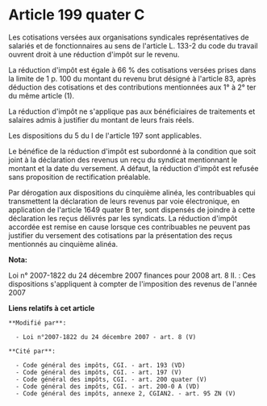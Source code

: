 # Article 199 quater C

Les cotisations versées aux organisations syndicales représentatives de salariés et de fonctionnaires au sens de l'article L.
133-2 du code du travail ouvrent droit à une réduction d'impôt sur le revenu.

La réduction d'impôt est égale à 66 % des cotisations versées prises dans la limite de 1 p. 100 du montant du revenu brut
désigné à l'article 83, après déduction des cotisations et des contributions mentionnées aux 1° à 2° ter du même article (1).

La réduction d'impôt ne s'applique pas aux bénéficiaires de traitements et salaires admis à justifier du montant de leurs
frais réels.

Les dispositions du 5 du I de l'article 197 sont applicables.

Le bénéfice de la réduction d'impôt est subordonné à la condition que soit joint à la déclaration des revenus un reçu du
syndicat mentionnant le montant et la date du versement. A défaut, la réduction d'impôt est refusée sans proposition de
rectification préalable.

Par dérogation aux dispositions du cinquième alinéa, les contribuables qui transmettent la déclaration de leurs revenus par
voie électronique, en application de l'article 1649 quater B ter, sont dispensés de joindre à cette déclaration les reçus
délivrés par les syndicats. La réduction d'impôt accordée est remise en cause lorsque ces contribuables ne peuvent pas
justifier du versement des cotisations par la présentation des reçus mentionnés au cinquième alinéa.

**Nota:**

Loi n° 2007-1822 du 24 décembre 2007 finances pour 2008 art. 8 II. : Ces dispositions s'appliquent à compter de l'imposition
des revenus de l'année 2007

**Liens relatifs à cet article**

	**Modifié par**:

	  - Loi n°2007-1822 du 24 décembre 2007 - art. 8 (V)

	**Cité par**:

	  - Code général des impôts, CGI. - art. 193 (VD)
	  - Code général des impôts, CGI. - art. 197 (V)
	  - Code général des impôts, CGI. - art. 200 quater (V)
	  - Code général des impôts, CGI. - art. 200-0 A (VD)
	  - Code général des impôts, annexe 2, CGIAN2. - art. 95 ZN (V)
